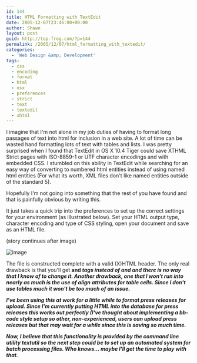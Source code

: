 ```yaml
---
id: 144
title: HTML Formatting with TextEdit
date: 2005-12-07T23:46:00+00:00
author: Shawn
layout: post
guid: http://top-frog.com/?p=144
permalink: /2005/12/07/html_formatting_with_textedit/
categories:
  - 'Web Design &amp; Development'
tags:
  - css
  - encoding
  - format
  - html
  - osx
  - preferences
  - strict
  - text
  - textedit
  - xhtml
---
```

I imagine that I'm not alone in my job duties of having to format long passages of text into html for inclusion in a web site. A lot of time can be wasted hand formatting lots of text with tables and lists. I was pretty surprised when I found that TextEdit in OS X 10.4 Tiger could save XTHML Strict pages with ISO-8859-1 or UTF character encodings and with embedded CSS. I stumbled on this ability in TextEdit while searching for an easy way of converting to numbered html entities instead of using named html entities (For what its worth, XML files don't like named entities outside of the standard 5).

Hopefully I'm not going into something that the rest of you have found and that is painfully obvious by writing this.

<!--more-->

It just takes a quick trip into the preferences to set up the correct settings for your environment (as illustrated below). Set your HTML output type, character encoding and type of CSS styling, open your document and save as an HTML file. 

(story continues after image)

![image](https://top-frog.com/images/articles/text-edit.gif)

The file is constructed complete with a valid (X)HTML header. The only real drawback is that you'll get **<b>** and _<i>_ tags instead of **<strong>** and _<em>_ and there is no way that I know of to change it. Another drawback, one that I won't run into nearly as much is the use of align attributes for table cells. Since I don't use tables much it won't be too much of an issue. 

I've been using this at work for a little while to format press releases for upload. Since I'm currently putting HTML into the database for press releases this works out perfectly (I've thought about implementing a bb-code style setup so other, non-experienced, users can upload press releases but that may wait for a while since this is saving so much time.

Now, I believe that this functionality is provided by the command line utility textutil so the next step could be to set up an automated system for batch processing files. Who knows… maybe I'll get the time to play with that.